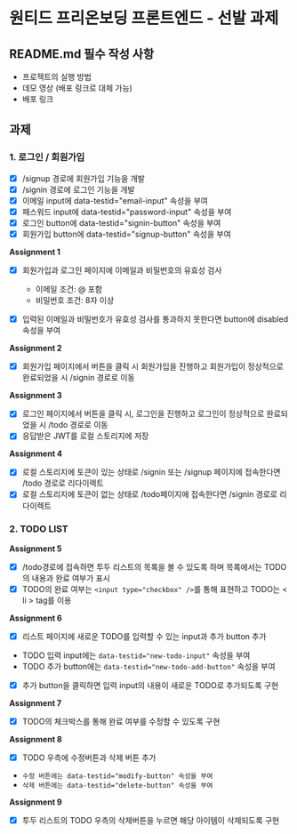 # 원티드 프리온보딩 프론트엔드 - 선발 과제

## README.md 필수 작성 사항
- 프로젝트의 실행 방법
- 데모 영상 (배포 링크로 대체 가능)
- 배포 링크

## 과제
### 1. 로그인 / 회원가입
- [x] /signup 경로에 회원가입 기능을 개발
- [x] /signin 경로에 로그인 기능을 개발
- [x] 이메일 input에 data-testid="email-input" 속성을 부여
- [x] 패스워드 input에 data-testid="password-input" 속성을 부여
- [x] 로그인 button에 data-testid="signin-button" 속성을 부여
- [x] 회원가입 button에 data-testid="signup-button" 속성을 부여

**Assignment 1**
- [x] 회원가입과 로그인 페이지에 이메일과 비밀번호의 유효성 검사 
  - 이메일 조건: @ 포함
  - 비밀번호 조건: 8자 이상 
- [x] 입력된 이메일과 비밀번호가 유효성 검사를 통과하지 못한다면 button에 disabled 속성을 부여


**Assignment 2**
- [x] 회원가입 페이지에서 버튼을 클릭 시 회원가입을 진행하고 회원가입이 정상적으로 완료되었을 시 /signin 경로로 이동

**Assignment 3**
- [x] 로그인 페이지에서 버튼을 클릭 시, 로그인을 진행하고 로그인이 정상적으로 완료되었을 시 /todo 경로로 이동
- [x] 응답받은 JWT를 로컬 스토리지에 저장

**Assignment 4**
- [x] 로컬 스토리지에 토큰이 있는 상태로 /signin 또는 /signup 페이지에 접속한다면 /todo 경로로 리다이렉트
- [x] 로컬 스토리지에 토큰이 없는 상태로 /todo페이지에 접속한다면 /signin 경로로 리다이렉트

### 2. TODO LIST

**Assignment 5**
- [x] /todo경로에 접속하면 투두 리스트의 목록을 볼 수 있도록 하며 목록에서는 TODO의 내용과 완료 여부가 표시
- [x] TODO의 완료 여부는 ```<input type="checkbox" />```를 통해 표현하고 TODO는 < li > tag를 이용

**Assignment 6**
- [x] 리스트 페이지에 새로운 TODO를 입력할 수 있는 input과 추가 button 추가
 - TODO 입력 input에는 ```data-testid="new-todo-input"``` 속성을 부여
 - TODO 추가 button에는 ```data-testid="new-todo-add-button"``` 속성을 부여
- [x] 추가 button을 클릭하면 입력 input의 내용이 새로운 TODO로 추가되도록 구현

**Assignment 7**
- [x] TODO의 체크박스를 통해 완료 여부를 수정할 수 있도록 구현

**Assignment 8**
- [x] TODO 우측에 수정버튼과 삭제 버튼 추가
 - ```수정 버튼에는 data-testid="modify-button" 속성을 부여``` 
 - ```삭제 버튼에는 data-testid="delete-button" 속성을 부여```

 **Assignment 9**
- [x] 투두 리스트의 TODO 우측의 삭제버튼을 누르면 해당 아이템이 삭제되도록 구현